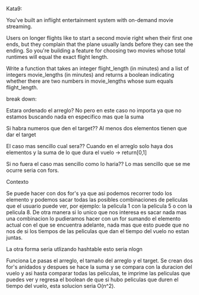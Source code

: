 Kata9:

You've built an inflight entertainment system with on-demand movie streaming.

Users on longer flights like to start a second movie right when their first one ends, but they complain that the plane usually lands before they can see the ending. So you're building a feature for choosing two movies whose total runtimes will equal the exact flight length.

Write a function that takes an integer flight_length (in minutes) and a list of integers movie_lengths (in minutes) and returns a boolean indicating whether there are two numbers in movie_lengths whose sum equals flight_length.

break down:

Estara ordenado el arreglo? No pero en este caso no importa ya que no estamos buscando nada en especifico mas que la suma 

Si habra numeros que den el target?? Al menos dos elementos tienen que dar el target

El caso mas sencillo cual sera?? Cuando en el arreglo solo haya dos elementos y la suma de lo que dura el vuelo -> return[0,1]

Si no fuera el caso mas sencillo como lo haria?? Lo mas sencillo que se me ocurre seria con fors.

Contexto

Se puede hacer con dos for's ya que asi podemos recorrer todo los elemento y podemos sacar todas las posibles combinaciones de peliculas que el usuario puede ver, por ejemplo: la pelicula 1 con la pelicula 5 o con la pelicula 8. De otra manera si lo unico que nos interesa es sacar nada mas una combinacion lo pudieramos hacer con un for sumando el elemento actual con el que se encuentra adelante, nada mas que esto puede que no nos de si los tiempos de las peliculas que dan el tiempo del vuelo no estan juntas.

La otra forma seria utlizando hashtable esto seria nlogn

Funciona
Le pasas el arreglo, el tamaño del arreglo y el target. 
Se crean dos for's anidados y despues se hace la suma y se compara con la duracion del vuelo y asi hasta comparar todas las peliculas, te imprime las peliculas que puedes ver y regresa el boolean de que si hubo peliculas que duren el tiempo del vuelo, esta solucion seria O(n^2).